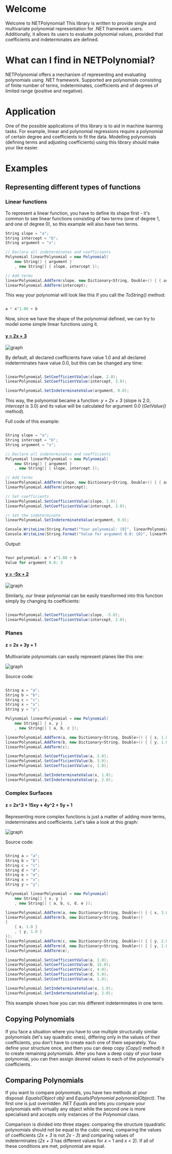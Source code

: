 # Welcome

Welcome to NETPolynomial! This library is written to provide single and multivariate polynomial representation for .NET framework users. Additionally, it allows its users to evaluate polynomial values, provided that coefficients and indeterminates are defined.

# What can I find in NETPolynomial?

NETPolynomial offers a mechanism of representing and evaluating polynomials using .NET framework. Supported are polynomials consisting of finite number of terms, indeterminates, coefficients and of degrees of limited range (positive and negative).

# Application

One of the possible applications of this library is to aid in machine learning tasks. For example, linear and polynomial regressions require a polynomial of certain degree and coefficients to fit the data. Modelling polynomials (defining terms and adjusting coefficients) using this library should make your like easier.

# Examples

## Representing different types of functions

### Linear functions

To represent a linear function, you have to define its shape first - it's common to see linear functions consisting of two terms (one of degree 1, and one of degree 0), so this example will also have two terms.

```csharp
String slope = "a";
String intercept = "b";
String argument = "x";

// Declare all indeterminates and coefficients
Polynomial linearPolynomial = new Polynomial(
    new String[] { argument }
    , new String[] { slope, intercept });

// Add terms
linearPolynomial.AddTerm(slope, new Dictionary<String, Double>() { { argument, 1.0 } });
linearPolynomial.AddTerm(intercept);
```

This way your polynomial will look like this if you call the *ToString()* method:

```csharp

a * x^1.00 + b
```

Now, since we have the shape of the polynomial defined, we can try to model some simple linear functions using it.

#### [y = 2x + 3](https://www.google.com/?gws_rd=cr&ei=1_rHUojHJ8_Q7AajlIG4DQ#q=2*x^1+%2B+3)

![graph](http://img27.imageshack.us/img27/5052/asn5.png)

By default, all declared coefficients have value 1.0 and all declared indeterminates have value 0.0, but this can be changed any time:

```csharp

linearPolynomial.SetCoefficientValue(slope, 2.0);
linearPolynomial.SetCoefficientValue(intercept, 3.0);

linearPolynomial.SetIndeterminateValue(argument, 0.0);
```

This way, the polynomial became a function: *y = 2x + 3* (slope is 2.0, *intercept* is 3.0) and its value will be calculated for argument 0.0 (*GetValue()* method).

Full code of this example:

```csharp

String slope = "a";
String intercept = "b";
String argument = "x";

// Declare all indeterminates and coefficients
Polynomial linearPolynomial = new Polynomial(
    new String[] { argument }
    , new String[] { slope, intercept });

// Add terms
linearPolynomial.AddTerm(slope, new Dictionary<String, Double>() { { argument, 1.0 } });
linearPolynomial.AddTerm(intercept);

// Set coefficients
linearPolynomial.SetCoefficientValue(slope, 2.0);
linearPolynomial.SetCoefficientValue(intercept, 3.0);

// Set the indeterminate
linearPolynomial.SetIndeterminateValue(argument, 0.0);

Console.WriteLine(String.Format("Your polynomial: {0}", linearPolynomial.ToString()));
Console.WriteLine(String.Format("Value for argument 0.0: {0}", linearPolynomial.GetValue()));
```

Output:

```csharp

Your polynomial: a * x^1.00 + b
Value for argument 0.0: 3
```

#### [y = -5x + 2](https://www.google.com/?gws_rd=cr&ei=1_rHUojHJ8_Q7AajlIG4DQ#q=%28-5%29*x^1+%2B+2)

![graph](http://img13.imageshack.us/img13/7601/uno6.png)

Similarly, our linear polynomial can be easily transformed into this function simply by changing its coefficients:

```csharp

linearPolynomial.SetCoefficientValue(slope, -5.0);
linearPolynomial.SetCoefficientValue(intercept, 2.0);
```

### Planes

#### z = 2x + 3y + 1

Multivariate polynomials can easily represent planes like this one:

![graph](http://img585.imageshack.us/img585/9927/7acc.png)

Source code:

```csharp

String a = "a";
String b = "b";
String c = "c";
String x = "x";
String y = "y";

Polynomial linearPolynomial = new Polynomial(
    new String[] { x, y }
    , new String[] { a, b, c });

linearPolynomial.AddTerm(a, new Dictionary<String, Double>() { { x, 1.0 } });
linearPolynomial.AddTerm(b, new Dictionary<String, Double>() { { y, 1.0 } });
linearPolynomial.AddTerm(c);

linearPolynomial.SetCoefficientValue(a, 2.0);
linearPolynomial.SetCoefficientValue(b, 3.0);
linearPolynomial.SetCoefficientValue(c, 1.0);

linearPolynomial.SetIndeterminateValue(x, 1.0);
linearPolynomial.SetIndeterminateValue(y, 2.0);

```

### Complex Surfaces

#### z = 2x^3 + 15xy + 4y^2 + 5y + 1

Representing more complex functions is just a matter of adding more terms, indeterminates and coefficients. Let's take a look at this graph:

![graph](http://img839.imageshack.us/img839/9612/6nbi.png)

Source code:

```csharp

String a = "a";
String b = "b";
String c = "c";
String d = "d";
String e = "e";
String x = "x";
String y = "y";

Polynomial linearPolynomial = new Polynomial(
    new String[] { x, y }
    , new String[] { a, b, c, d, e });

linearPolynomial.AddTerm(a, new Dictionary<String, Double>() { { x, 3.0 } });
linearPolynomial.AddTerm(b, new Dictionary<String, Double>() 
{ 
    { x, 1.0 }
    , { y, 1.0 } 
});
linearPolynomial.AddTerm(c, new Dictionary<String, Double>() { { y, 2.0 } });
linearPolynomial.AddTerm(d, new Dictionary<String, Double>() { { y, 1.0 } });
linearPolynomial.AddTerm(e);

linearPolynomial.SetCoefficientValue(a, 2.0);
linearPolynomial.SetCoefficientValue(b, 15.0);
linearPolynomial.SetCoefficientValue(c, 4.0);
linearPolynomial.SetCoefficientValue(d, 5.0);
linearPolynomial.SetCoefficientValue(e, 1.0);

linearPolynomial.SetIndeterminateValue(x, 1.0);
linearPolynomial.SetIndeterminateValue(y, 2.0);
```
This example shows how you can mix different indeterminates in one term.

## Copying Polynomials

If you face a situation where you have to use multiple structurally similar polynomials (let's say quadratic ones), differing only in the values of their coefficients, you don't have to create each one of them separately. You define your structure once, and then you can deep copy (*Copy()* method) it to create remaining polynomials. After you have a deep copy of your base polynomial, you can then assign desired values to each of the polynomial's coefficients.

## Comparing Polynomials

If you want to compare polynomials, you have two methods at your disposal: *Equals(Object obj)* and *Equals(Polynomial polynomialObject)*. The first one is just overridden .NET *Equals* and lets you compare your polynomials with virtually any object while the second one is more specialised and accepts only instances of the *Polynomial* class.

Comparison is divided into three stages: comparing the structure (quadratic polynomials should not be equal to the cubic ones), comparing the values of coefficients (*2x + 3* is not *2x - 3*) and comparing values of indeterminates (*2x + 3* has different values for *x* = 1 and *x* = 2). If all of these conditions are met, polynomial are equal.

